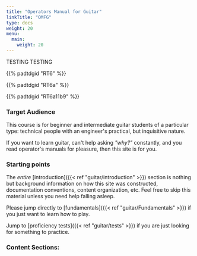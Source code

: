 ```yaml
---
title: "Operators Manual for Guitar"
linkTitle: "OMFG"
type: docs
weight: 20
menu:
  main:
    weight: 20
---
```


TESTING TESTING

{{% padtdgid "RT6" %}}

{{% padtdgid "RT6a" %}}

{{% padtdgid "RT6a11b9" %}}

### Target Audience

This course is for beginner and intermediate guitar students of a particular type: technical people with an engineer's practical, but inquisitive nature.

If you want to learn guitar, can't help asking *"why?"* constantly, and you read operator's manuals for pleasure, then this site is for you.

### Starting points

The *entire* [introduction]({{< ref "guitar/introduction" >}}) section is nothing but background information on how this site was constructed, documentation conventions, content organization, etc. Feel free to skip this material unless you need help falling asleep.

Please jump directly to [fundamentals]({{< ref "guitar/Fundamentals" >}}) if you just want to learn how to play.

Jump to [proficiency tests]({{< ref "guitar/tests" >}}) if you are just looking for something to practice.

### Content Sections:

